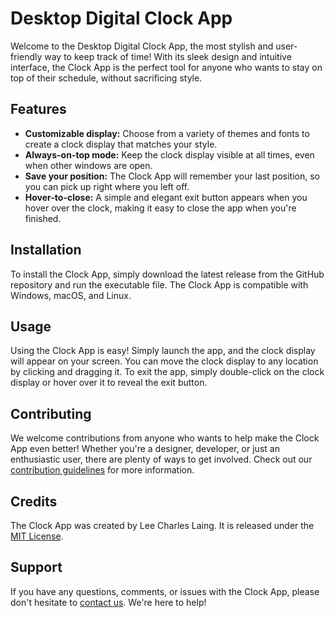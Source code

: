 # Desktop Digital Clock App

Welcome to the Desktop Digital Clock App, the most stylish and user-friendly way to keep track of time! With its sleek design and intuitive interface, the Clock App is the perfect tool for anyone who wants to stay on top of their schedule, without sacrificing style.

## Features

- **Customizable display:** Choose from a variety of themes and fonts to create a clock display that matches your style.
- **Always-on-top mode:** Keep the clock display visible at all times, even when other windows are open.
- **Save your position:** The Clock App will remember your last position, so you can pick up right where you left off.
- **Hover-to-close:** A simple and elegant exit button appears when you hover over the clock, making it easy to close the app when you're finished.

## Installation

To install the Clock App, simply download the latest release from the GitHub repository and run the executable file. The Clock App is compatible with Windows, macOS, and Linux.

## Usage

Using the Clock App is easy! Simply launch the app, and the clock display will appear on your screen. You can move the clock display to any location by clicking and dragging it. To exit the app, simply double-click on the clock display or hover over it to reveal the exit button.

## Contributing

We welcome contributions from anyone who wants to help make the Clock App even better! Whether you're a designer, developer, or just an enthusiastic user, there are plenty of ways to get involved. Check out our [contribution guidelines](CONTRIBUTING.md) for more information.

## Credits

The Clock App was created by Lee Charles Laing.  It is released under the [MIT License](LICENSE).

## Support

If you have any questions, comments, or issues with the Clock App, please don't hesitate to [contact us](mailto:lcharleslaing@gmail.com). We're here to help!
